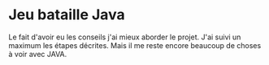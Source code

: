 # Jeu bataille Java

Le fait d'avoir eu les conseils j'ai mieux aborder le projet.
J'ai suivi un maximum les étapes décrites. Mais il me reste encore beaucoup de choses à voir avec JAVA.
